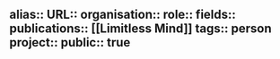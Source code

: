 alias::
URL::
organisation::
role::
fields::
publications:: [[Limitless Mind]] 
tags:: person
project::
public:: true
-